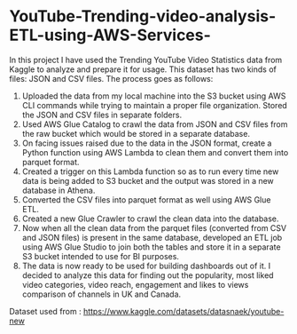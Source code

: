 # YouTube-Trending-video-analysis-ETL-using-AWS-Services-

In this project I have used the Trending YouTube Video Statistics  data from Kaggle to analyze and prepare it for usage.
This dataset has two kinds of files: JSON and CSV files. The process goes as follows:
1.	Uploaded the data from my local machine into the S3 bucket using AWS CLI commands while trying to maintain a proper file organization. Stored the JSON and CSV files in separate folders.
2.	Used AWS Glue Catalog to crawl the data from JSON and CSV files from the raw bucket which would be stored in a separate database.
3.	On facing issues raised due to the data in the JSON format, create a Python function using AWS Lambda to clean them and convert them into parquet format. 
4.	Created a trigger on this Lambda function so as to run every time new data is being added to S3 bucket and the output was stored in a new database in Athena.
5.	Converted the CSV files into parquet format as well using AWS Glue ETL.
6.	Created a new Glue Crawler to crawl the clean data into the database.
7.	Now when all the clean data from the parquet files (converted from CSV and JSON files) is present in the same database, developed an ETL job using AWS Glue Studio to join both the tables and store it in a separate S3 bucket intended to use for BI purposes.
8.	The data is now ready to be used for building dashboards out of it. 
I decided to analyze this data for finding out the popularity, most liked video categories, video reach, engagement and likes to views comparison of channels in UK and Canada.

Dataset used from : https://www.kaggle.com/datasets/datasnaek/youtube-new

